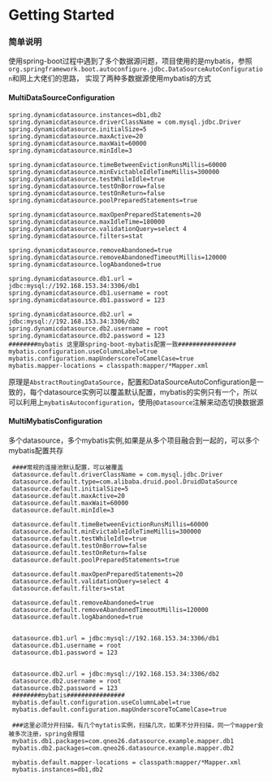 # Getting Started

### 简单说明
使用spring-boot过程中遇到了多个数据源问题，项目使用的是mybatis，参照`org.springframework.boot.autoconfigure.jdbc.DataSourceAutoConfiguration`和网上大佬们的思路，
实现了两种多数据源使用mybatis的方式


#### MultiDataSourceConfiguration
    spring.dynamicdatasource.instances=db1,db2
    spring.dynamicdatasource.driverClassName = com.mysql.jdbc.Driver
    spring.dynamicdatasource.initialSize=5
    spring.dynamicdatasource.maxActive=20
    spring.dynamicdatasource.maxWait=60000
    spring.dynamicdatasource.minIdle=3
    
    spring.dynamicdatasource.timeBetweenEvictionRunsMillis=60000
    spring.dynamicdatasource.minEvictableIdleTimeMillis=300000
    spring.dynamicdatasource.testWhileIdle=true
    spring.dynamicdatasource.testOnBorrow=false
    spring.dynamicdatasource.testOnReturn=false
    spring.dynamicdatasource.poolPreparedStatements=true
    
    spring.dynamicdatasource.maxOpenPreparedStatements=20
    spring.dynamicdatasource.maxIdleTime=180000
    spring.dynamicdatasource.validationQuery=select 4
    spring.dynamicdatasource.filters=stat
    
    spring.dynamicdatasource.removeAbandoned=true
    spring.dynamicdatasource.removeAbandonedTimeoutMillis=120000
    spring.dynamicdatasource.logAbandoned=true
    
    spring.dynamicdatasource.db1.url = jdbc:mysql://192.168.153.34:3306/db1
    spring.dynamicdatasource.db1.username = root
    spring.dynamicdatasource.db1.password = 123
    
    spring.dynamicdatasource.db2.url = jdbc:mysql://192.168.153.34:3306/db2
    spring.dynamicdatasource.db2.username = root
    spring.dynamicdatasource.db2.password = 123
    ########mybatis 这里跟spring-boot-mybatis配置一致################
    mybatis.configuration.useColumnLabel=true
    mybatis.configuration.mapUnderscoreToCamelCase=true
    mybatis.mapper-locations = classpath:mapper/*Mapper.xml
    
 原理是`AbstractRoutingDataSource`，配置和DataSourceAutoConfiguration是一致的，每个datasource实例可以覆盖默认配置，mybatis的实例只有一个，所以可以利用上`mybatisAutoconfiguration`，使用`@Datasource`注解来动态切换数据源
 
 #### MultiMybatisConfiguration
 
 多个datasource，多个mybatis实例,如果是从多个项目融合到一起的，可以多个mybatis配置共存
 
     ####常规的连接池默认配置，可以被覆盖
     datasource.default.driverClassName = com.mysql.jdbc.Driver
     datasource.default.type=com.alibaba.druid.pool.DruidDataSource
     datasource.default.initialSize=5
     datasource.default.maxActive=20
     datasource.default.maxWait=60000
     datasource.default.minIdle=3
     
     datasource.default.timeBetweenEvictionRunsMillis=60000
     datasource.default.minEvictableIdleTimeMillis=300000
     datasource.default.testWhileIdle=true
     datasource.default.testOnBorrow=false
     datasource.default.testOnReturn=false
     datasource.default.poolPreparedStatements=true
     
     datasource.default.maxOpenPreparedStatements=20
     datasource.default.validationQuery=select 4
     datasource.default.filters=stat
     
     datasource.default.removeAbandoned=true
     datasource.default.removeAbandonedTimeoutMillis=120000
     datasource.default.logAbandoned=true
     
     
     datasource.db1.url = jdbc:mysql://192.168.153.34:3306/db1
     datasource.db1.username = root
     datasource.db1.password = 123
     
     
     datasource.db2.url = jdbc:mysql://192.168.153.34:3306/db2
     datasource.db2.username = root
     datasource.db2.password = 123
     ########mybatis################
     mybatis.default.configuration.useColumnLabel=true
     mybatis.default.configuration.mapUnderscoreToCamelCase=true
     
     ###这里必须分开扫描，有几个mytatis实例，扫描几次，如果不分开扫描，同一个mapper会被多次注册，spring会报错
     mybatis.db1.packages=com.qneo26.datasource.example.mapper.db1
     mybatis.db2.packages=com.qneo26.datasource.example.mapper.db2
     
     mybatis.default.mapper-locations = classpath:mapper/*Mapper.xml
     mybatis.instances=db1,db2



